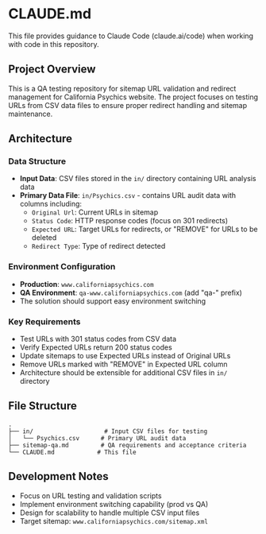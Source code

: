 # CLAUDE.md

This file provides guidance to Claude Code (claude.ai/code) when working with code in this repository.

## Project Overview

This is a QA testing repository for sitemap URL validation and redirect management for California Psychics website. The project focuses on testing URLs from CSV data files to ensure proper redirect handling and sitemap maintenance.

## Architecture

### Data Structure
- **Input Data**: CSV files stored in the `in/` directory containing URL analysis data
- **Primary Data File**: `in/Psychics.csv` - contains URL audit data with columns including:
  - `Original Url`: Current URLs in sitemap
  - `Status Code`: HTTP response codes (focus on 301 redirects)
  - `Expected URL`: Target URLs for redirects, or "REMOVE" for URLs to be deleted
  - `Redirect Type`: Type of redirect detected

### Environment Configuration
- **Production**: `www.californiapsychics.com`
- **QA Environment**: `qa-www.californiapsychics.com` (add "qa-" prefix)
- The solution should support easy environment switching

### Key Requirements
- Test URLs with 301 status codes from CSV data
- Verify Expected URLs return 200 status codes
- Update sitemaps to use Expected URLs instead of Original URLs
- Remove URLs marked with "REMOVE" in Expected URL column
- Architecture should be extensible for additional CSV files in `in/` directory

## File Structure
```
.
├── in/                    # Input CSV files for testing
│   └── Psychics.csv      # Primary URL audit data
├── sitemap-qa.md         # QA requirements and acceptance criteria
└── CLAUDE.md            # This file
```

## Development Notes
- Focus on URL testing and validation scripts
- Implement environment switching capability (prod vs QA)
- Design for scalability to handle multiple CSV input files
- Target sitemap: `www.californiapsychics.com/sitemap.xml`